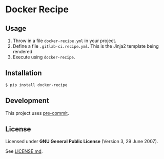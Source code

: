 # Docker Recipe

## Usage

1. Throw in a file `docker-recipe.yml` in your project.
2. Define a file `.gitlab-ci.recipe.yml`. This is the Jinja2 template being rendered
3. Execute using `docker-recipe`.

## Installation

```$
$ pip install docker-recipe
```

## Development

This project uses [pre-commit](https://pre-commit.com/#installation).

## License

Licensed under **GNU General Public License** (Version 3, 29 June 2007).

See [LICENSE.md](LICENSE.md).
